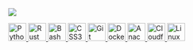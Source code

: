 <img src="https://github-readme-stats.vercel.app/api/top-langs/?username=sergioalanpro&layout=compact&theme=onedark" />



<p align="left">
  <a href="https://www.python.org/" target="_blank" rel="noreferrer">
    <img src="https://cdn.jsdelivr.net/gh/devicons/devicon/icons/python/python-original.svg" width="36" height="36" alt="Python" />
  </a>
  <a href="https://www.rust-lang.org/" target="_blank" rel="noreferrer">
    <img src="https://cdn.jsdelivr.net/gh/devicons/devicon/icons/rust/rust-original.svg" width="36" height="36" alt="Rust" />
  </a>
  <a href="https://www.gnu.org/software/bash/" target="_blank" rel="noreferrer">
    <img src="https://cdn.jsdelivr.net/gh/devicons/devicon/icons/bash/bash-original.svg" width="36" height="36" alt="Bash" />
  </a>
  <a href="https://developer.mozilla.org/en-US/docs/Web/CSS" target="_blank" rel="noreferrer">
    <img src="https://cdn.jsdelivr.net/gh/devicons/devicon/icons/css3/css3-original.svg" width="36" height="36" alt="CSS3" />
  </a>
  <a href="https://git-scm.com/" target="_blank" rel="noreferrer">
    <img src="https://cdn.jsdelivr.net/gh/devicons/devicon/icons/git/git-original.svg" width="36" height="36" alt="Git" />
  </a>
  <a href="https://www.docker.com/" target="_blank" rel="noreferrer">
    <img src="https://cdn.jsdelivr.net/gh/devicons/devicon/icons/docker/docker-original.svg" width="36" height="36" alt="Docker" />
  </a>
  <a href="https://www.anaconda.com/" target="_blank" rel="noreferrer">
    <img src="https://cdn.jsdelivr.net/gh/devicons/devicon/icons/anaconda/anaconda-original.svg" width="36" height="36" alt="Anaconda" />
  </a>
  <a href="https://www.cloudflare.com/" target="_blank" rel="noreferrer">
    <img src="https://cdn.simpleicons.org/cloudflare/F38020" width="36" height="36" alt="Cloudflare" />
  </a>
  <a href="https://www.linux.org/" target="_blank" rel="noreferrer">
    <img src="https://cdn.jsdelivr.net/gh/devicons/devicon/icons/linux/linux-original.svg" width="36" height="36" alt="Linux" />
  </a>
</p>
